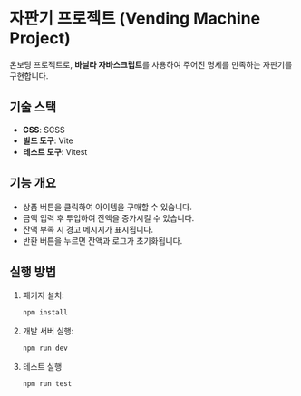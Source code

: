 # 자판기 프로젝트 (Vending Machine Project)

온보딩 프로젝트로, **바닐라 자바스크립트**를 사용하여 주어진 명세를 만족하는 자판기를 구현합니다.

## 기술 스택
- **CSS**: SCSS
- **빌드 도구**: Vite
- **테스트 도구**: Vitest

## 기능 개요
- 상품 버튼을 클릭하여 아이템을 구매할 수 있습니다.
- 금액 입력 후 투입하여 잔액을 증가시킬 수 있습니다.
- 잔액 부족 시 경고 메시지가 표시됩니다.
- 반환 버튼을 누르면 잔액과 로그가 초기화됩니다.

## 실행 방법
1. 패키지 설치:
   ```sh
   npm install
   ```
2. 개발 서버 실행:
    ```sh
   npm run dev
   ```
3. 테스트 실행
    ```sh
   npm run test
   ```
